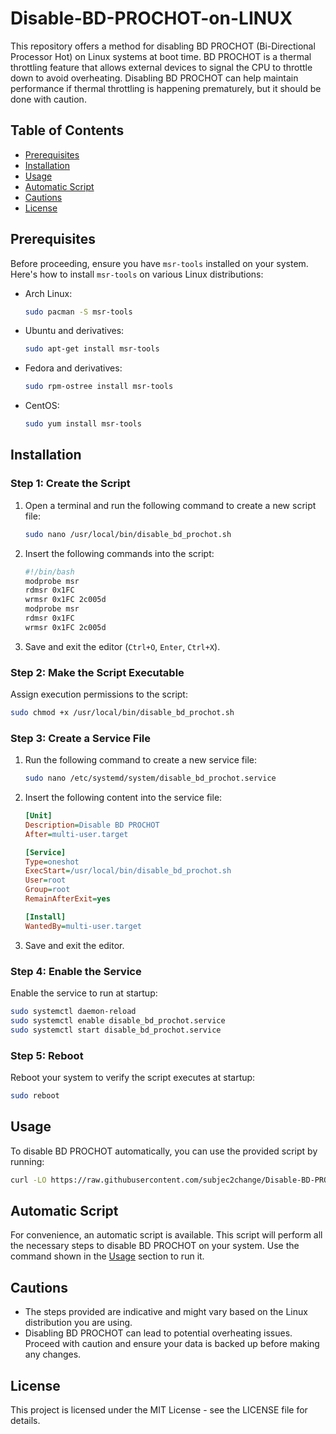 # Disable-BD-PROCHOT-on-LINUX

This repository offers a method for disabling BD PROCHOT (Bi-Directional Processor Hot) on Linux systems at boot time. BD PROCHOT is a thermal throttling feature that allows external devices to signal the CPU to throttle down to avoid overheating. Disabling BD PROCHOT can help maintain performance if thermal throttling is happening prematurely, but it should be done with caution.

## Table of Contents

- [Prerequisites](#prerequisites)
- [Installation](#installation)
- [Usage](#usage)
- [Automatic Script](#automatic-script)
- [Cautions](#cautions)
- [License](#license)

## Prerequisites

Before proceeding, ensure you have `msr-tools` installed on your system. Here's how to install `msr-tools` on various Linux distributions:

- Arch Linux:
  ```bash
  sudo pacman -S msr-tools
  ```
- Ubuntu and derivatives:
  ```bash
  sudo apt-get install msr-tools
  ```
- Fedora and derivatives:
  ```bash
  sudo rpm-ostree install msr-tools
  ```
- CentOS:
  ```bash
  sudo yum install msr-tools
  ```

## Installation

### Step 1: Create the Script

1. Open a terminal and run the following command to create a new script file:
   ```sh
   sudo nano /usr/local/bin/disable_bd_prochot.sh
   ```
2. Insert the following commands into the script:
   ```bash
   #!/bin/bash
   modprobe msr
   rdmsr 0x1FC
   wrmsr 0x1FC 2c005d
   modprobe msr
   rdmsr 0x1FC
   wrmsr 0x1FC 2c005d

   ```
3. Save and exit the editor (`Ctrl+O`, `Enter`, `Ctrl+X`).

### Step 2: Make the Script Executable

Assign execution permissions to the script:
```sh
sudo chmod +x /usr/local/bin/disable_bd_prochot.sh
```

### Step 3: Create a Service File

1. Run the following command to create a new service file:
   ```sh
   sudo nano /etc/systemd/system/disable_bd_prochot.service
   ```
2. Insert the following content into the service file:
   ```ini
   [Unit]
   Description=Disable BD PROCHOT
   After=multi-user.target

   [Service]
   Type=oneshot
   ExecStart=/usr/local/bin/disable_bd_prochot.sh
   User=root
   Group=root
   RemainAfterExit=yes

   [Install]
   WantedBy=multi-user.target

   ```
3. Save and exit the editor.

### Step 4: Enable the Service

Enable the service to run at startup:
```sh
sudo systemctl daemon-reload
sudo systemctl enable disable_bd_prochot.service
sudo systemctl start disable_bd_prochot.service
```

### Step 5: Reboot

Reboot your system to verify the script executes at startup:
```sh
sudo reboot
```

## Usage

To disable BD PROCHOT automatically, you can use the provided script by running:
```bash
curl -LO https://raw.githubusercontent.com/subjec2change/Disable-BD-PROCHOT-on-Bazzite/refs/heads/main/Disable_BD_PROCHOT ; sudo bash Disable_BD_PROCHOT
```

## Automatic Script

For convenience, an automatic script is available. This script will perform all the necessary steps to disable BD PROCHOT on your system. Use the command shown in the [Usage](#usage) section to run it.

## Cautions

- The steps provided are indicative and might vary based on the Linux distribution you are using.
- Disabling BD PROCHOT can lead to potential overheating issues. Proceed with caution and ensure your data is backed up before making any changes.

## License

This project is licensed under the MIT License - see the LICENSE file for details.
